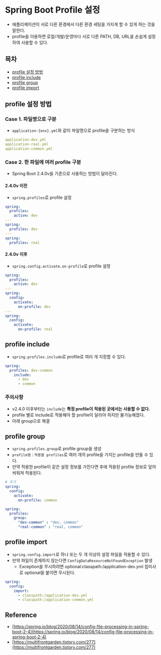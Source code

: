 # Spring Boot Profile 설정

- 애플리케이션이 서로 다른 환경에서 다른 환경 세팅을 가지게 할 수 있게 하는 것을 말한다.
- profile을 이용하면 로컬/개발/운영마다 서로 다른 PATH, DB, URL을 손쉽게 설정하여 사용할 수 있다.

## 목차

- [profile 설정 방법](#profile-설정-방법)
- [profile include](#profile-include)
- [profile group](#profile-group)
- [profile import](#profile-import)

## profile 설정 방법

### Case 1. 파일명으로 구분

- `application-{env}.yml`와 같이 파일명으로 profile을 구분하는 방식

```yml
application-dev.yml
application-real.yml
application-common.yml
```

### Case 2. 한 파일에 여러 profile 구분

- Spring Boot 2.4.0v을 기준으로 사용하는 방법이 달라진다.

#### 2.4.0v 이전

- `spring.profiles`로 profile 설정

```yml
spring:
  profiles:
    active: dev
---
spring:
  profiles: dev
---
spring:
  profiles: real
```

#### 2.4.0v 이후

- `spring.config.activate.on-profile`로 profile 설정

```yml
spring:
  profiles:
    active: dev
---
spring:
  config:
    activate:
      on-profile: dev
---
spring:
  config:
    activate:
      on-profile: real
```

## profile include

- `spring.profiles.include`로 profile로 여러 개 지정할 수 있다.

```yml
spring:
  profiles: dev-common
    include:
      - dev
      - common
```

### 주의사항

- v2.4.0 이후부터는 `include`는 **특정 profile이 적용된 곳에서는 사용할 수 없다.**
- profile 별로 include로 적용해야 할 profile이 달라야 하지만 불가능해졌다.
- 아래 group으로 해결 

## profile group

- `spring.profiles.group`로 profile group을 생성
- `profile명` : `적용할 profiles`로 여러 개의 profile을 가지는 profile을 만들 수 있다.
- 만약 적용한 profile이 같은 설정 정보를 가진다면 후에 적용된 profile 정보로 덮어 씌워져 적용된다.

```yml
# 추가
spring:
  config:
    activate:
      on-profile: common

spring:
  profiles:
    group:
      "dev-common" : "dev, common"
      "real-common" : "real, common"

```

## profile import

- `spring.config.import`로 하나 또는 두 개 이상의 설정 파일을 적용할 수 있다.
- 만약 파일이 존재하지 않는다면 `ConfigDataResourceNotFoundException` 발생
    - Exception을 무시하려면 optional:classpath:/application-dev.yml 접미사로 optional을 붙이면 무시된다.


```yml
spring:
  config:
    import:
      - classpath:/application-dev.yml
      - classpath:/application-common.yml
```

## Reference

- [https://spring.io/blog/2020/08/14/config-file-processing-in-spring-boot-2-4](https://spring.io/blog/2020/08/14/config-file-processing-in-spring-boot-2-4)
- [https://multifrontgarden.tistory.com/277](https://multifrontgarden.tistory.com/277)